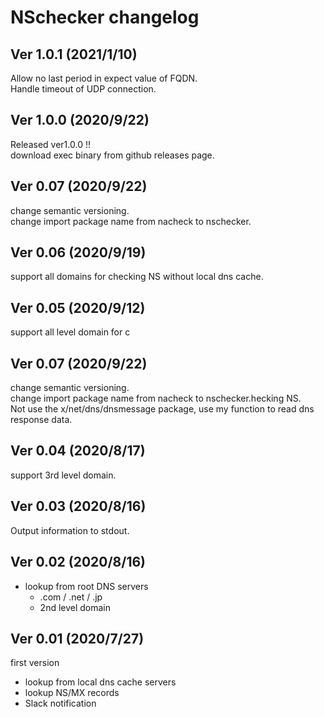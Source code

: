 # NSchecker changelog

## Ver 1.0.1 (2021/1/10)
Allow no last period in expect value of FQDN.  
Handle timeout of UDP connection.


## Ver 1.0.0 (2020/9/22)
Released ver1.0.0 !!  
download exec binary from github releases page.

## Ver 0.07 (2020/9/22)
change semantic versioning.  
change import package name from nacheck to nschecker.

## Ver 0.06 (2020/9/19)
support all domains for checking NS without local dns cache.  

## Ver 0.05 (2020/9/12)
support all level domain for c
## Ver 0.07 (2020/9/22)
change semantic versioning.  
change import package name from nacheck to nschecker.hecking NS.  
Not use the x/net/dns/dnsmessage package, use my function to read dns response data.

## Ver 0.04 (2020/8/17)
support 3rd level domain.

## Ver 0.03 (2020/8/16)
Output information to stdout.

## Ver 0.02 (2020/8/16)
- lookup from root DNS servers
  - .com / .net / .jp 
  - 2nd level domain
   

## Ver 0.01 (2020/7/27)
first version
- lookup from local dns cache servers
- lookup NS/MX records
- Slack notification

